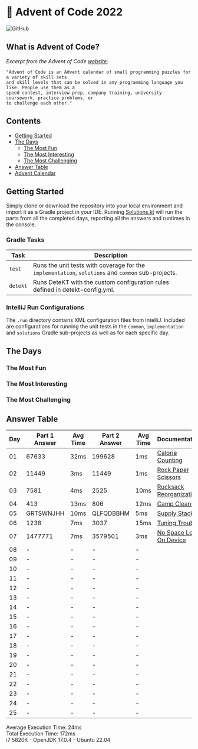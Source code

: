 # :christmas_tree: Advent of Code 2022

![GitHub](https://img.shields.io/badge/stars-14%2F50-yellow)

## What is Advent of Code?

_Excerpt from the Advent of Code [website](https://adventofcode.com/2022/about);_

    "Advent of Code is an Advent calendar of small programming puzzles for a variety of skill sets
    and skill levels that can be solved in any programming language you like. People use them as a
    speed contest, interview prep, company training, university coursework, practice problems, or
    to challenge each other."

## Contents
* [Getting Started](#getting-started)
* [The Days](#the-days)
    * [The Most Fun](#the-most-fun)
    * [The Most Interesting](#the-most-interesting)
    * [The Most Challenging](#the-most-challenging)
* [Answer Table](#answer-table)
* [Advent Calendar](#advent-calendar)

## Getting Started
Simply clone or download the repository into your local environment and import it as a Gradle project in your IDE.
Running [Solutions.kt](https://git.io/JII6v) will run the parts from all the completed days, reporting all the
answers and runtimes in the console.

### Gradle Tasks
| Task      | Description                                                                                        |
|-----------|----------------------------------------------------------------------------------------------------|
| `test`    | Runs the unit tests with coverage for the `implementation`, `solutions` and `common` sub-projects. |
| `detekt`  | Runs DeteKT with the custom configuration rules defined in detekt-config.yml.                      |

### IntelliJ Run Configurations
The `.run` directory contains XML configuration files from IntelliJ. Included are configurations for running the unit
tests in the `common`, `implementation` and `solutions` Gradle sub-projects as well as for each specific day.

## The Days

### The Most Fun
### The Most Interesting
### The Most Challenging

## Answer Table

| Day | Part 1 Answer | Avg Time | Part 2 Answer | Avg Time | Documentation                            |
|-----|---------------|----------|---------------|----------|------------------------------------------|
| 01  | 67633         | 32ms     | 199628        | 1ms      | [Calorie Counting](docs/DAY01.MD)        |
| 02  | 11449         | 3ms      | 11449         | 1ms      | [Rock Paper Scissors](docs/DAY02.MD)     |
| 03  | 7581          | 4ms      | 2525          | 10ms     | [Rucksack Reorganization](docs/DAY03.MD) |
| 04  | 413           | 13ms     | 806           | 12ms     | [Camp Cleanup](docs/DAY04.MD)            |
| 05  | GRTSWNJHH     | 10ms     | QLFQDBBHM     | 5ms      | [Supply Stacks](docs/DAY05.MD)           |
| 06  | 1238          | 7ms      | 3037          | 15ms     | [Tuning Trouble](docs/DAY06.MD)          |
| 07  | 1477771       | 7ms      | 3579501       | 3ms      | [No Space Left On Device](docs/DAY07.MD) |
| 08  | -             | -        | -             | -        | [](docs/DAY08.MD)                        |
| 09  | -             | -        | -             | -        | [](docs/DAY09.MD)                        |
| 10  | -             | -        | -             | -        | [](docs/DAY10.MD)                        |
| 11  | -             | -        | -             | -        | [](docs/DAY11.MD)                        |
| 12  | -             | -        | -             | -        | [](docs/DAY12.MD)                        |
| 13  | -             | -        | -             | -        | [](docs/DAY13.MD)                        |
| 14  | -             | -        | -             | -        | [](docs/DAY14.MD)                        |
| 15  | -             | -        | -             | -        | [](docs/DAY15.MD)                        |
| 16  | -             | -        | -             | -        | [](docs/DAY16.MD)                        |
| 17  | -             | -        | -             | -        | [](docs/DAY17.MD)                        |
| 18  | -             | -        | -             | -        | [](docs/DAY18.MD)                        |
| 19  | -             | -        | -             | -        | [](docs/DAY19.MD)                        |
| 20  | -             | -        | -             | -        | [](docs/DAY20.MD)                        |
| 21  | -             | -        | -             | -        | [](docs/DAY21.MD)                        |
| 22  | -             | -        | -             | -        | [](docs/DAY22.MD)                        |
| 23  | -             | -        | -             | -        | [](docs/DAY23.MD)                        |
| 24  | -             | -        | -             | -        | [](docs/DAY24.MD)                        |
| 25  | -             | -        | -             | -        | [](docs/DAY25.MD)                        |

Average Execution Time: 24ms \
Total Execution Time: 172ms \
i7 5820K - OpenJDK 17.0.4 - Ubuntu 22.04
